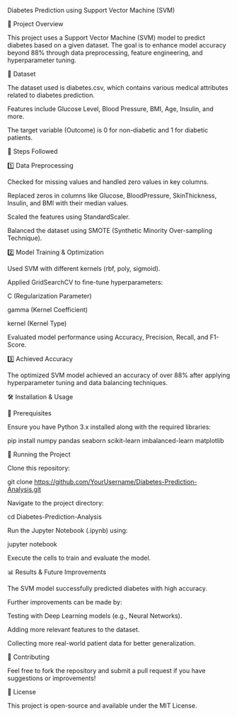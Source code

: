 Diabetes Prediction using Support Vector Machine (SVM)

📌 Project Overview

This project uses a Support Vector Machine (SVM) model to predict diabetes based on a given dataset. The goal is to enhance model accuracy beyond 88% through data preprocessing, feature engineering, and hyperparameter tuning.

📂 Dataset

The dataset used is diabetes.csv, which contains various medical attributes related to diabetes prediction.

Features include Glucose Level, Blood Pressure, BMI, Age, Insulin, and more.

The target variable (Outcome) is 0 for non-diabetic and 1 for diabetic patients.

🔬 Steps Followed

1️⃣ Data Preprocessing

Checked for missing values and handled zero values in key columns.

Replaced zeros in columns like Glucose, BloodPressure, SkinThickness, Insulin, and BMI with their median values.

Scaled the features using StandardScaler.

Balanced the dataset using SMOTE (Synthetic Minority Over-sampling Technique).

2️⃣ Model Training & Optimization

Used SVM with different kernels (rbf, poly, sigmoid).

Applied GridSearchCV to fine-tune hyperparameters:

C (Regularization Parameter)

gamma (Kernel Coefficient)

kernel (Kernel Type)

Evaluated model performance using Accuracy, Precision, Recall, and F1-Score.

3️⃣ Achieved Accuracy

The optimized SVM model achieved an accuracy of over 88% after applying hyperparameter tuning and data balancing techniques.

🛠 Installation & Usage

🔹 Prerequisites

Ensure you have Python 3.x installed along with the required libraries:

pip install numpy pandas seaborn scikit-learn imbalanced-learn matplotlib

🔹 Running the Project

Clone this repository:

git clone https://github.com/YourUsername/Diabetes-Prediction-Analysis.git

Navigate to the project directory:

cd Diabetes-Prediction-Analysis

Run the Jupyter Notebook (.ipynb) using:

jupyter notebook

Execute the cells to train and evaluate the model.

📊 Results & Future Improvements

The SVM model successfully predicted diabetes with high accuracy.

Further improvements can be made by:

Testing with Deep Learning models (e.g., Neural Networks).

Adding more relevant features to the dataset.

Collecting more real-world patient data for better generalization.

🤝 Contributing

Feel free to fork the repository and submit a pull request if you have suggestions or improvements!

📜 License

This project is open-source and available under the MIT License.

